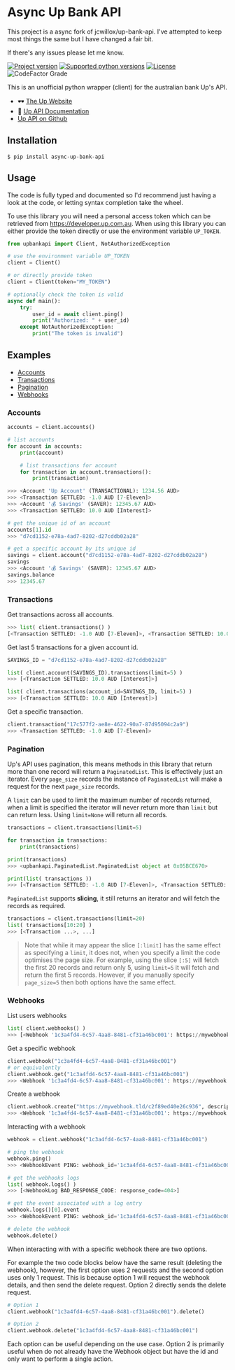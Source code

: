 # Async Up Bank API

This project is a async fork of jcwillox/up-bank-api. I've attempted to keep most things the same but I have changed a fair bit.

If there's any issues please let me know.

[![Project version](https://img.shields.io/pypi/v/up-bank-api?style=flat-square)](https://pypi.python.org/pypi/async-up-bank-api)
[![Supported python versions](https://img.shields.io/pypi/pyversions/up-bank-api?style=flat-square)](https://pypi.python.org/pypi/async-up-bank-api)
[![License](https://img.shields.io/github/license/jcwillox/up-bank-api?style=flat-square)](https://github.com/unchartedshark/async-up-bank-api/blob/master/LICENSE)
![CodeFactor Grade](https://img.shields.io/codefactor/grade/github/unchartedshark/async-up-bank-api?style=flat-square)

This is an unofficial python wrapper (client) for the australian bank Up's API.

- 🕶️ [The Up Website](https://up.com.au)
- 📖 [Up API Documentation](https://developer.up.com.au)
- [Up API on Github](https://github.com/up-banking/api)

## Installation

```shell
$ pip install async-up-bank-api
```

## Usage

The code is fully typed and documented so I'd recommend just having a look at the code, or letting syntax completion take the wheel.

To use this library you will need a personal access token which can be retrieved from https://developer.up.com.au. When using this library you can either provide the token directly or use the environment variable `UP_TOKEN`.

```python
from upbankapi import Client, NotAuthorizedException

# use the environment variable UP_TOKEN
client = Client()

# or directly provide token
client = Client(token="MY_TOKEN")  

# optionally check the token is valid
async def main():
    try:
        user_id = await client.ping()
        print("Authorized: " + user_id)
    except NotAuthorizedException:
        print("The token is invalid")
```
## Examples

* [Accounts](#accounts)
* [Transactions](#transactions)
* [Pagination](#pagination)
* [Webhooks](#webhooks)

### Accounts

```python
accounts = client.accounts()

# list accounts
for account in accounts:
    print(account)

    # list transactions for account
    for transaction in account.transactions():
        print(transaction)

>>> <Account 'Up Account' (TRANSACTIONAL): 1234.56 AUD>
>>> <Transaction SETTLED: -1.0 AUD [7-Eleven]>
>>> <Account '💰 Savings' (SAVER): 12345.67 AUD>
>>> <Transaction SETTLED: 10.0 AUD [Interest]>
```

```python
# get the unique id of an account
accounts[1].id
>>> "d7cd1152-e78a-4ad7-8202-d27cddb02a28"

# get a specific account by its unique id
savings = client.account("d7cd1152-e78a-4ad7-8202-d27cddb02a28")
savings
>>> <Account '💰 Savings' (SAVER): 12345.67 AUD>
savings.balance
>>> 12345.67
```

### Transactions

Get transactions across all accounts.
```python
>>> list( client.transactions() )
[<Transaction SETTLED: -1.0 AUD [7-Eleven]>, <Transaction SETTLED: 10.0 AUD [Interest]>]
```
Get last 5 transactions for a given account id.
```python
SAVINGS_ID = "d7cd1152-e78a-4ad7-8202-d27cddb02a28"

list( client.account(SAVINGS_ID).transactions(limit=5) )
>>> [<Transaction SETTLED: 10.0 AUD [Interest]>]

list( client.transactions(account_id=SAVINGS_ID, limit=5) )
>>> [<Transaction SETTLED: 10.0 AUD [Interest]>]
```
Get a specific transaction.
```python
client.transaction("17c577f2-ae8e-4622-90a7-87d95094c2a9")
>>> <Transaction SETTLED: -1.0 AUD [7-Eleven]>
```

### Pagination

Up's API uses pagination, this means methods in this library that return more than one record will return a `PaginatedList`. This is effectively just an iterator. 
Every `page_size` records the instance of `PaginatedList` will make a request for the next `page_size` records.

A `limit` can be used to limit the maximum number of records returned, when a limit is specified the iterator will never return more than `limit` but can return less.
Using `limit=None` will return all records.
```python
transactions = client.transactions(limit=5)

for transaction in transactions:
    print(transactions)

print(transactions)
>>> <upbankapi.PaginatedList.PaginatedList object at 0x05BCE670>

print(list( transactions ))
>>> [<Transaction SETTLED: -1.0 AUD [7-Eleven]>, <Transaction SETTLED: 10.0 AUD [Interest]>]
```
`PaginatedList` supports **slicing**, it still returns an iterator and will fetch the records as required.

```python
transactions = client.transactions(limit=20)
list( transactions[10:20] )
>>> [<Transaction ...>, ...]
```
> Note that while it may appear the slice `[:limit]` has the same effect as specifying a `limit`, it does not, when you specify a limit the code optimises the page size. 
> For example, using the slice `[:5]` will fetch the first 20 records and return only 5, using `limit=5` it will fetch and return the first 5 records. However, if you manually specify `page_size=5` then both options have the same effect.

### Webhooks

List users webhooks
```python
list( client.webhooks() )
>>> [<Webhook '1c3a4fd4-6c57-4aa8-8481-cf31a46bc001': https://mywebhook.tld/c2f89ed40e26c936 (Hello World!)>]
```

Get a specific webhook
```python
client.webhook("1c3a4fd4-6c57-4aa8-8481-cf31a46bc001")
# or equivalently
client.webhook.get("1c3a4fd4-6c57-4aa8-8481-cf31a46bc001")
>>> <Webhook '1c3a4fd4-6c57-4aa8-8481-cf31a46bc001': https://mywebhook.tld/c2f89ed40e26c936 (Hello World!)>
```

Create a webhook
```python
client.webhook.create("https://mywebhook.tld/c2f89ed40e26c936", description="Hello World!")
>>> <Webhook '1c3a4fd4-6c57-4aa8-8481-cf31a46bc001': https://mywebhook.tld/c2f89ed40e26c936 (Hello World!)>
```

Interacting with a webhook
```python
webhook = client.webhook("1c3a4fd4-6c57-4aa8-8481-cf31a46bc001")

# ping the webhook
webhook.ping()
>>> <WebhookEvent PING: webhook_id='1c3a4fd4-6c57-4aa8-8481-cf31a46bc001'>

# get the webhooks logs
list( webhook.logs() )
>>> [<WebhookLog BAD_RESPONSE_CODE: response_code=404>]

# get the event associated with a log entry
webhook.logs()[0].event
>>> <WebhookEvent PING: webhook_id='1c3a4fd4-6c57-4aa8-8481-cf31a46bc001'>

# delete the webhook
webhook.delete()
```

When interacting with with a specific webhook there are two options.

For example the two code blocks below have the same result (deleting the webhook), however, the first option uses 2 requests and the second option uses only 1 request.
This is because option 1 will request the webhook details, and then send the delete request. Option 2 directly sends the delete request.
```python
# Option 1
client.webhook("1c3a4fd4-6c57-4aa8-8481-cf31a46bc001").delete()
```
```python
# Option 2
client.webhook.delete("1c3a4fd4-6c57-4aa8-8481-cf31a46bc001")
```
Each option can be useful depending on the use case. Option 2 is primarily useful when do not already have the Webhook object but have the id and only want to perform a single action.
